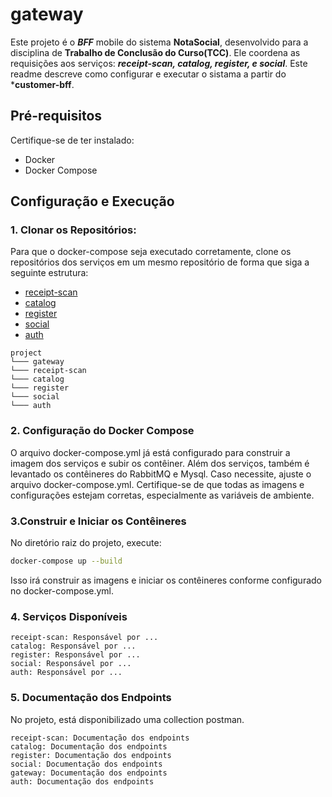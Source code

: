 ﻿# gateway

Este projeto é o ***BFF*** mobile do sistema **NotaSocial**, desenvolvido para a disciplina de **Trabalho de Conclusão do Curso(TCC)**. Ele coordena as requisições aos serviços: ***receipt-scan, catalog, register, e social***.
Este readme descreve como configurar e executar o sistama a partir do ***customer-bff**.

## Pré-requisitos

Certifique-se de ter instalado:

- Docker
- Docker Compose

## Configuração e Execução

### 1. Clonar os Repositórios:
Para que o docker-compose seja executado corretamente, clone os repositórios dos serviços em um mesmo repositório de forma que siga a seguinte estrutura:
- [receipt-scan](https://github.com/juanfernandes-rrm/receipt-scan)
- [catalog](https://github.com/juanfernandes-rrm/catalog)
- [register](https://github.com/juanfernandes-rrm/register)
- [social](https://github.com/juanfernandes-rrm/social)
- [auth](https://github.com/juanfernandes-rrm/auth-mvp)

```
project
└─── gateway
└─── receipt-scan
└─── catalog
└─── register
└─── social
└─── auth
```

### 2. Configuração do Docker Compose

O arquivo docker-compose.yml já está configurado para construir a imagem dos serviços e subir os contêiner. Além dos serviços, também é levantado os contêineres do RabbitMQ e Mysql.
Caso necessite, ajuste o arquivo docker-compose.yml. Certifique-se de que todas as imagens e configurações estejam corretas, especialmente as variáveis de ambiente.

### 3.Construir e Iniciar os Contêineres

No diretório raiz do projeto, execute:

```bash
docker-compose up --build
```

Isso irá construir as imagens e iniciar os contêineres conforme configurado no docker-compose.yml.


### 4. Serviços Disponíveis

    receipt-scan: Responsável por ...
    catalog: Responsável por ...
    register: Responsável por ...
    social: Responsável por ...
    auth: Responsável por ...

### 5. Documentação dos Endpoints

No projeto, está disponibilizado uma collection postman.


    receipt-scan: Documentação dos endpoints
    catalog: Documentação dos endpoints
    register: Documentação dos endpoints
    social: Documentação dos endpoints
    gateway: Documentação dos endpoints
    auth: Documentação dos endpoints

    
